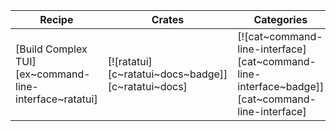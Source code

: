 | Recipe | Crates | Categories |
|--------|--------|------------|
| [Build Complex TUI][ex~command-line-interface~ratatui] | [![ratatui][c~ratatui~docs~badge]][c~ratatui~docs] | [![cat~command-line-interface][cat~command-line-interface~badge]][cat~command-line-interface] |

